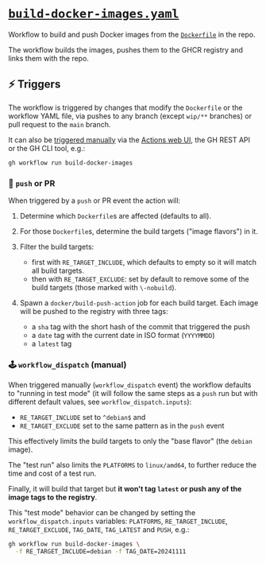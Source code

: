 # [`build-docker-images.yaml`]

Workflow to build and push Docker images from the [`Dockerfile`] in the repo.

The workflow builds the images, pushes them to the GHCR registry and links them
with the repo.

## ⚡ Triggers

The workflow is triggered by changes that modify the `Dockerfile` or the
workflow YAML file, via pushes to any branch (except `wip/**` branches) or pull
request to the `main` branch.

It can also be [triggered manually] via the [Actions web UI], the GH REST API
or the GH CLI tool, e.g.:

```sh
gh workflow run build-docker-images
```

### 🔀 `push` or PR

When triggered by a `push` or PR event the action will:

1. Determine which `Dockerfile`s are affected (defaults to all).

2. For those `Dockerfile`s, determine the build targets ("image flavors") in
   it.

3. Filter the build targets:

   * first with `RE_TARGET_INCLUDE`, which defaults to empty so it will match
     all build targets.
   * then with `RE_TARGET_EXCLUDE`: set by default to remove some of the build
     targets (those marked with `\-nobuild`).

4. Spawn a `docker/build-push-action` job for each build target. Each image
   will be pushed to the registry with three tags:

   * a `sha` tag with the short hash of the commit that triggered the push
   * a `date` tag with the current date in ISO format (`YYYYMMDD`)
   * a `latest` tag

### 🕹️ `workflow_dispatch` (manual)

When triggered manually (`workflow_dispatch` event) the workflow defaults to
"running in test mode" (it will follow the same steps as a `push` run but with
different default values, see `workflow_dispatch.inputs`):

* `RE_TARGET_INCLUDE` set to `^debian$` and
* `RE_TARGET_EXCLUDE` set to the same pattern as in the `push` event

This effectively limits the build targets to only the "base flavor" (the
`debian` image).

The "test run" also limits the `PLATFORMS` to `linux/amd64`, to further reduce
the time and cost of a test run.

Finally, it will build that target but **it won't tag `latest` or push any of
the image tags to the registry**.

This "test mode" behavior can be changed by setting the
`workflow_dispatch.inputs` variables: `PLATFORMS`, `RE_TARGET_INCLUDE`,
`RE_TARGET_EXCLUDE`, `TAG_DATE`, `TAG_LATEST` and `PUSH`, e.g.:

```sh
gh workflow run build-docker-images \
  -f RE_TARGET_INCLUDE=debian -f TAG_DATE=20241111
```

[Actions web UI]: https://github.com/jjmaestro/bzldocker/actions/workflows/build-docker-images.yaml
[`Dockerfile`]: https://github.com/jjmaestro/bzldocker/blob/main/Dockerfile
[`build-docker-images.yaml`]: build-docker-images.yaml
[triggered manually]: https://docs.github.com/en/actions/writing-workflows/choosing-when-your-workflow-runs/events-that-trigger-workflows#workflow_dispatch
